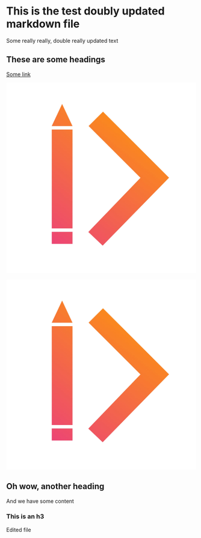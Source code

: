 # This is the test doubly updated markdown file

Some really really, double really updated text

## These are some headings

[Some link](./markdown2.md)

![zeroheight logo](./zeroheight.png "zeroheight logo")

![zeroheight logo](https://raw.githubusercontent.com/sufigaffar/test-markdown/main/zeroheight.png "zeroheight logo")

## Oh wow, another heading

And we have some content

### This is an h3

Edited file
